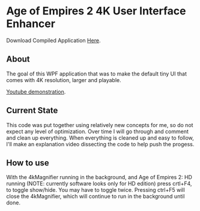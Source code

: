 Age of Empires 2 4K User Interface Enhancer
===========================================
Download Compiled Application [Here](https://drive.google.com/file/d/0By718No0o_jhU1ByT1BXbWdZMEU/view?usp=sharing).

About
-----
The goal of this WPF application that was to make the default tiny UI that comes with 4K resolution, larger and playable.

[Youtube demonstration](https://www.youtube.com/watch?v=W3f8jUQHoMU).
 
Current State
-------------
This code was put together using relatively new concepts for me, so do not expect any level of optimization. Over time I will go through
and comment and clean up everything. When everything is cleaned up and easy to follow, I'll make an explanation video dissecting the code to help push the progess.

How to use
----------
With the 4kMagnifier running in the background, and Age of Empires 2: HD running (NOTE: currently software looks only for HD edition)
press crtl+F4, to toggle show/hide. You may have to toggle twice.
Pressing ctrl+F5 will close the 4kMagnifier, which will continue to run in the background until done.
